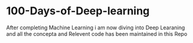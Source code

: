 # 100-Days-of-Deep-learning
After completing Machine Learning i am now diving into Deep Learaning and all the concepta and Relevent code has been maintained in this Repo

